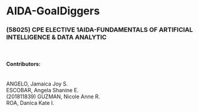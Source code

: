 # AIDA-GoalDiggers

<h3> (58025) CPE ELECTIVE 1AIDA-FUNDAMENTALS OF ARTIFICIAL INTELLIGENCE & DATA ANALYTIC </h3>
<br>
<h4> Contributors: </h4>
<br>
ANGELO, Jamaica Joy S.<br>
ESCOBAR, Angela Shanine E.<br>
(201811839) GUZMAN, Nicole Anne R.<br>
ROA, Danica Kate I.
